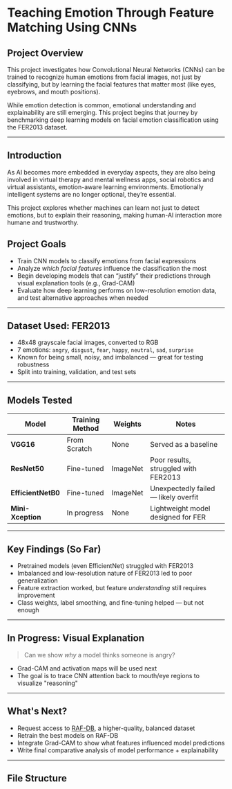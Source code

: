 # Teaching Emotion Through Feature Matching Using CNNs

## Project Overview

This project investigates how Convolutional Neural Networks (CNNs) can be trained to recognize human emotions from facial images, not just by classifying, but by learning the facial features that matter most (like eyes, eyebrows, and mouth positions).

While emotion detection is common, emotional understanding and explainability are still emerging. This project begins that journey by benchmarking deep learning models on facial emotion classification using the FER2013 dataset.

---

## Introduction 

As AI becomes more embedded in everyday aspects, they are also being involved in virtual therapy and mental wellness apps, social robotics and virtual assistants, emotion-aware learning environments. Emotionally intelligent systems are no longer optional, they’re essential.

This project explores whether machines can learn not just to detect emotions, but to explain their reasoning, making human-AI interaction more humane and trustworthy.


## Project Goals

- Train CNN models to classify emotions from facial expressions
- Analyze *which facial features* influence the classification the most
- Begin developing models that can “justify” their predictions through visual explanation tools (e.g., Grad-CAM)
- Evaluate how deep learning performs on low-resolution emotion data, and test alternative approaches when needed

---

## Dataset Used: FER2013

- 48x48 grayscale facial images, converted to RGB
- 7 emotions: `angry`, `disgust`, `fear`, `happy`, `neutral`, `sad`, `surprise`
- Known for being small, noisy, and imbalanced — great for testing robustness
- Split into training, validation, and test sets

---

## Models Tested

| Model             | Training Method         | Weights       | Notes                                    |
|------------------|-------------------------|---------------|------------------------------------------|
| **VGG16**        | From Scratch            | None          | Served as a baseline                     |
| **ResNet50**     | Fine-tuned              | ImageNet      | Poor results, struggled with FER2013     |
| **EfficientNetB0** | Fine-tuned            | ImageNet      | Unexpectedly failed — likely overfit     |
| **Mini-Xception**| In progress             | None          | Lightweight model designed for FER       |

---

## Key Findings (So Far)

- Pretrained models (even EfficientNet) struggled with FER2013
- Imbalanced and low-resolution nature of FER2013 led to poor generalization
- Feature extraction worked, but feature *understanding* still requires improvement
- Class weights, label smoothing, and fine-tuning helped — but not enough

---

## In Progress: Visual Explanation

> Can we show *why* a model thinks someone is angry?

- Grad-CAM and activation maps will be used next
- The goal is to trace CNN attention back to mouth/eye regions to visualize "reasoning"

---

## What's Next?

- Request access to [RAF-DB](http://www.whdeng.cn/RAF/model1.html), a higher-quality, balanced dataset
- Retrain the best models on RAF-DB
- Integrate Grad-CAM to show what features influenced model predictions
- Write final comparative analysis of model performance + explainability

---

## File Structure

